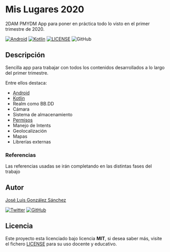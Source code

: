# Mis Lugares 2020

2DAM PMYDM App para poner en práctica todo lo visto en el primer trimestre de 2020.

[![Android](https://img.shields.io/badge/App-Android-g)](https://www.android.com/intl/es_es/)
[![Kotlin](https://img.shields.io/badge/Code-Kotlin-blue)](https://kotlinlang.org/)
[![LICENSE](https://img.shields.io/badge/Lisence-MIT-green)](https://github.com/joseluisgs/RetrofitCRUD2020/blob/master/LICENSE)
![GitHub](https://img.shields.io/github/last-commit/joseluisgs/MisLugaresKotlinRealm)

## Descripción

Sencilla app para trabajar con todos los contenidos desarrollados a lo largo del primer trimestre.

Entre ellos destaca:
- [Android](https://developer.android.com/docs)
- [Kotlin](https://kotlinlang.org/)
- Realm como BB.DD
- Cámara
- Sistema de almacenamiento
- [Permisos](https://developer.android.com/training/permissions/requesting?hl=es-419)
- Manejo de Intents
- Geolocalización
- Mapas
- Librerías externas

### Referencias
Las referencias usadas se irán completando en las distintas fases del trabajo

## Autor
[José Luis González Sánchez](https://twitter.com/joseluisgonsan) 

[![Twitter](https://img.shields.io/twitter/follow/joseluisgonsan?style=social)](https://twitter.com/joseluisgonsan) [![GitHub](https://img.shields.io/github/followers/joseluisgs?style=social)](https://github.com/joseluisgs)

## Licencia

Este proyecto esta licenciado bajo licencia **MIT**, si desea saber más, visite el fichero [LICENSE](https://github.com/joseluisgs/MisLugaresKotlinRealm/blob/master/LICENSE) para su uso docente y educativo.
